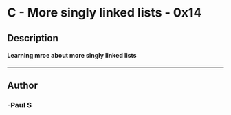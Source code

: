 # C - More singly linked lists - 0x14 
## Description 
#### Learning mroe about more singly linked lists
 --- 
## Author 
### -Paul S
